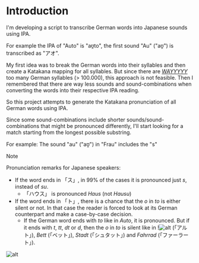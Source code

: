 # Introduction
I'm developing a script to transcribe German words into Japanese sounds using IPA. 

For example the IPA of "Auto" is "aʊ̯to", the first sound "Au" ("aʊ̯") is transcribed as "アオ". 

My first idea was to break the German words into their syllables and then create a Katakana mapping for all syllables. 
But since there are [*WAYYYYY*](https://german.stackexchange.com/questions/70223/how-many-different-syllables-does-the-german-language-have "How many different syllables does the German language have?") 
too many German syllables (> 100.000), this approach is not feasible. 
Then I remembered that there are way less sounds and sound-combinations when converting the words into their respective 
IPA reading.

So this project attempts to generate the Katakana pronunciation of all German words using IPA.

Since some sound-combinations include shorter sounds/sound-combinations that might be pronounced differently, I'll start
looking for a match starting from the longest possible substring.

For example: The sound  "au" ("aʊ̯") in "Frau" includes the "s"

> [!NOTE]
> Pronunciation remarks for Japanese speakers:
>  - If the word ends in 「ス」, in 99% of the cases it is pronounced just *s*, instead of *su*.
>    - 「ハウス」 is pronounced *Haus*
>    (not *Hausu*)
>  - If the word ends in 「ト」, there is a chance that the *o* in *to* is either silent or not. In that case the reader
>is forced to look at its German counterpart and make a case-by-case decision.
>    - If the German word ends with *to* like in *Auto*, it is pronounced. But if it ends with *t*, *tt*, *dt* or *d*, then
>  the *o* in *to* is silent like in !![*alt*](https://github.com/user-attachments/assets/6cbc6337-6594-4651-809a-08ecce93a1b3) (「アルト」), *Bett* (「ベット」), *Stadt* (「シュタット」) and *Fahrrad* 
>  (「ファーラート」).



![*alt*](https://github.com/user-attachments/assets/6cbc6337-6594-4651-809a-08ecce93a1b3)



